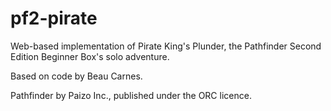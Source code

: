 # pf2-pirate
Web-based implementation of Pirate King's Plunder, the Pathfinder Second Edition Beginner Box's solo adventure.

Based on code by Beau Carnes.

Pathfinder by Paizo Inc., published under the ORC licence.